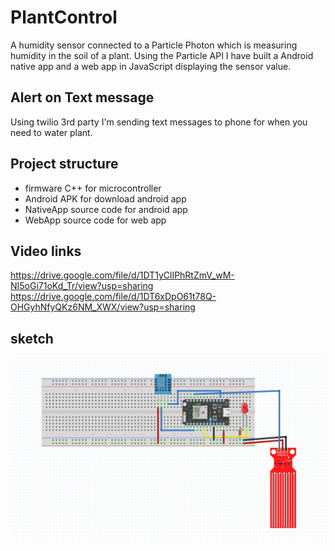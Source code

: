 # PlantControl

A humidity sensor connected to a Particle Photon which is measuring humidity in the soil of a plant. Using the Particle API I have built a Android native app and a web app in
JavaScript displaying the sensor value. 

## Alert on Text message
Using twilio 3rd party I'm sending text messages to phone for when you need to water plant. 

## Project structure

- firmware C++ for microcontroller
- Android APK for download android app
- NativeApp source code for android app
- WebApp source code for web app


## Video links
https://drive.google.com/file/d/1DT1yClIPhRtZmV_wM-NI5oGi71oKd_Tr/view?usp=sharing
https://drive.google.com/file/d/1DT6xDpO61t78Q-OHGyhNfyQKz6NM_XWX/view?usp=sharing

## sketch

![alt text](https://github.com/FrikoPro/PlantControl/blob/master/scetch.png?raw=true)
